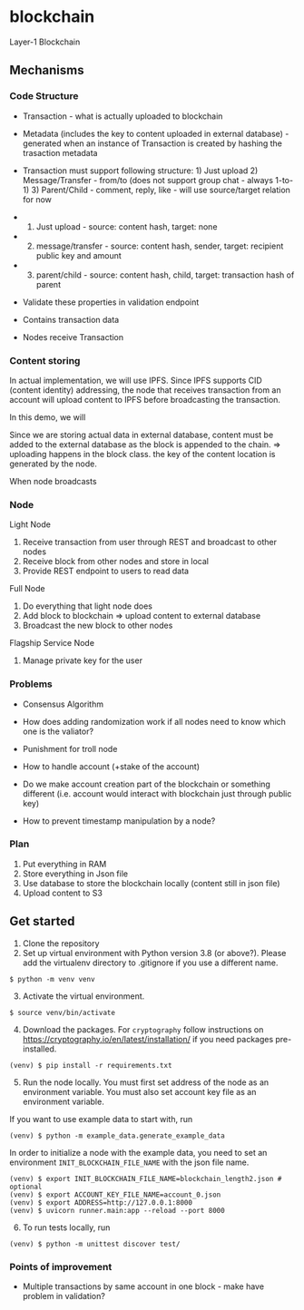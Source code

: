 # blockchain

Layer-1 Blockchain

## Mechanisms

### Code Structure

- Transaction - what is actually uploaded to blockchain

* Metadata (includes the key to content uploaded in external database) - generated when an instance of Transaction is created by hashing the trasaction metadata
* Transaction must support following structure: 1) Just upload 2) Message/Transfer - from/to (does not support group chat - always 1-to-1) 3) Parent/Child - comment, reply, like - will use source/target relation for now
* 1. Just upload - source: content hash, target: none
* 2. message/transfer - source: content hash, sender, target: recipient public key and amount
* 3. parent/child - source: content hash, child, target: transaction hash of parent
* Validate these properties in validation endpoint

* Contains transaction data
* Nodes receive Transaction

### Content storing

In actual implementation, we will use IPFS. Since IPFS supports CID (content identity) addressing, the node that receives transaction from an account will upload content to IPFS before broadcasting the transaction.

In this demo, we will

Since we are storing actual data in external database, content must be added to the external database as the block is appended to the chain. => uploading happens in the block class. the key of the content location is generated by the node.

When node broadcasts

### Node

Light Node

1. Receive transaction from user through REST and broadcast to other nodes
2. Receive block from other nodes and store in local
3. Provide REST endpoint to users to read data

Full Node

1. Do everything that light node does
2. Add block to blockchain => upload content to external database
3. Broadcast the new block to other nodes

Flagship Service Node

1. Manage private key for the user

### Problems

- Consensus Algorithm

* How does adding randomization work if all nodes need to know which one is the valiator?

- Punishment for troll node

- How to handle account (+stake of the account)

* Do we make account creation part of the blockchain or something different (i.e. account would interact with blockchain just through public key)

- How to prevent timestamp manipulation by a node?

### Plan

1. Put everything in RAM
2. Store everything in Json file
3. Use database to store the blockchain locally (content still in json file)
4. Upload content to S3

## Get started

1. Clone the repository
2. Set up virtual environment with Python version 3.8 (or above?). Please add the virtualenv directory to .gitignore if you use a different name.

```
$ python -m venv venv
```

3. Activate the virtual environment.

```
$ source venv/bin/activate
```

4. Download the packages. For `cryptography` follow instructions on https://cryptography.io/en/latest/installation/ if you need packages pre-installed.

```
(venv) $ pip install -r requirements.txt
```

5. Run the node locally. You must first set address of the node as an environment variable. You must also set account key file as an environment variable.

If you want to use example data to start with, run

```
(venv) $ python -m example_data.generate_example_data
```

In order to initialize a node with the example data, you need to set an environment `INIT_BLOCKCHAIN_FILE_NAME` with the json file name.

```
(venv) $ export INIT_BLOCKCHAIN_FILE_NAME=blockchain_length2.json # optional
(venv) $ export ACCOUNT_KEY_FILE_NAME=account_0.json
(venv) $ export ADDRESS=http://127.0.0.1:8000
(venv) $ uvicorn runner.main:app --reload --port 8000
```

6. To run tests locally, run

```
(venv) $ python -m unittest discover test/
```

### Points of improvement

- Multiple transactions by same account in one block - make have problem in validation?
